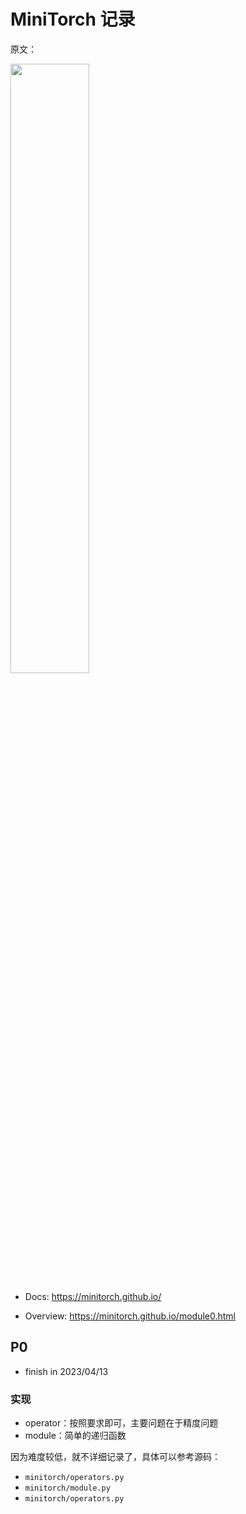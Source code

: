# MiniTorch 记录

原文：

<img src="https://minitorch.github.io/minitorch.svg" width="50%px">

* Docs: https://minitorch.github.io/

* Overview: https://minitorch.github.io/module0.html



## P0

- finish in 2023/04/13

### 实现

- operator：按照要求即可，主要问题在于精度问题
- module：简单的递归函数



因为难度较低，就不详细记录了，具体可以参考源码：

- `minitorch/operators.py`
- `minitorch/module.py`
- `minitorch/operators.py`



